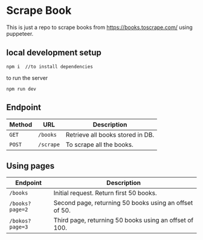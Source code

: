 # Scrape Book

This is just a repo to scrape books from https://books.toscrape.com/ using puppeteer.

## local development setup

```
npm i  //to install dependencies
```

to run the server

```
npm run dev
```

## Endpoint

| Method | URL       | Description                      |
| ------ | --------- | -------------------------------- |
| `GET`  | `/books`  | Retrieve all books stored in DB. |
| `POST` | `/scrape` | To scrape all the books.         |

## Using pages

| Endpoint        | Description                                            |
| --------------- | ------------------------------------------------------ |
| `/books`        | Initial request. Return first 50 books.                |
| `/books?page=2` | Second page, returning 50 books using an offset of 50. |
| `/bokos?page=3` | Third page, returning 50 books using an offset of 100. |
